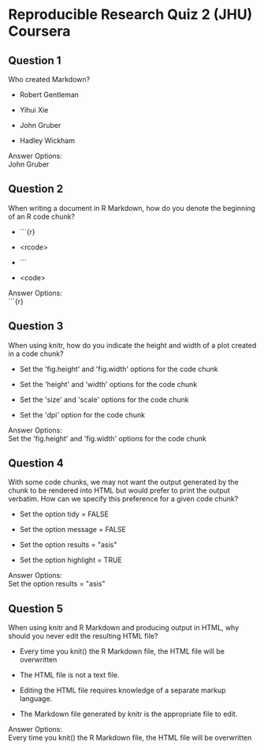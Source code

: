 # Reproducible Research Quiz 2 (JHU) Coursera

Question 1
----------
Who created Markdown?

* Robert Gentleman

* Yihui Xie

* John Gruber

* Hadley Wickham

Answer Options: </br>
John Gruber

Question 2
----------

When writing a document in R Markdown, how do you denote the beginning of an R code chunk?


* \```{r}

* \<rcode>

* \```

* \<code>

Answer Options: </br>
\```{r}

Question 3
----------
When using knitr, how do you indicate the height and width of a plot created in a code chunk?

* Set the 'fig.height' and 'fig.width' options for the code chunk

* Set the 'height' and 'width' options for the code chunk

* Set the 'size' and 'scale' options for the code chunk

* Set the 'dpi' option for the code chunk

Answer Options: </br>
Set the \'fig.height\' and \'fig.width\' options for the code chunk

Question 4
----------
With some code chunks, we may not want the output generated by the chunk to be rendered into HTML but would prefer to print the output verbatim. How can we specify this preference for a given code chunk?

* Set the option tidy = FALSE

* Set the option message = FALSE

* Set the option results = "asis"

* Set the option highlight = TRUE

Answer Options: </br>
Set the option results = \"asis\"

Question 5
----------
When using knitr and R Markdown and producing output in HTML, why should you never edit the resulting HTML file?

* Every time you knit() the R Markdown file, the HTML file will be overwritten

* The HTML file is not a text file.

* Editing the HTML file requires knowledge of a separate markup language.

* The Markdown file generated by knitr is the appropriate file to edit.

Answer Options: </br>
Every time you knit() the R Markdown file, the HTML file will be overwritten
